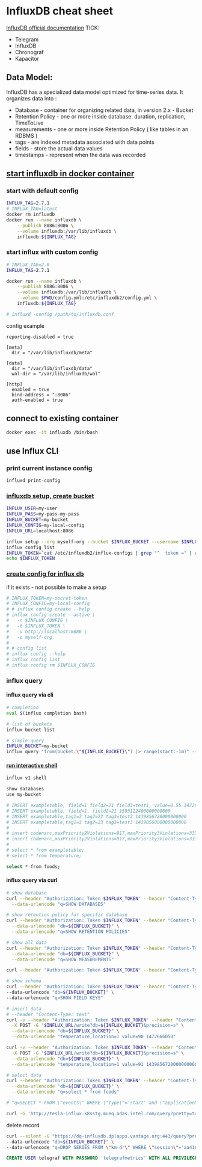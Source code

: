 # InfluxDB cheat sheet
[InfluxDB official documentation](https://docs.influxdata.com/influxdb/v2.7/query_language/schema_exploration/)
  TICK:  
* Telegram
*  InfluxDB
*   Chronograf
*    Kapacitor

## Data Model: 
InfluxDB has a specialized data model optimized for time-series data. 
It organizes data into :
* Database - container for organizing related data, in version 2.x - Bucket
* Retention Policy - one or more inside database: duration, replication, TimeToLive
* measurements - one or more inside Retention Policy ( like tables in an RDBMS )
* tags - are indexed metadata associated with data points
* fields - store the actual data values
* timestamps - represent when the data was recorded

##  [start influxdb in docker container ](https://hub.docker.com/_/influxdb/)
### start with default config 
```sh
INFLUX_TAG=2.7.1
# INFLUX_TAG=latest
docker rm influxdb
docker run --name influxdb \
    --publish 8086:8086 \
    --volume influxdb:/var/lib/influxdb \
    influxdb:${INFLUX_TAG}
```

### start influx with custom config
```sh
# INFLUX_TAG=2.0
INFLUX_TAG=2.7.1

docker run --name influxdb \
    --publish 8086:8086 \
    --volume influxdb:/var/lib/influxdb \
    --volume $PWD/config.yml:/etc/influxdb2/config.yml \
    influxdb:${INFLUX_TAG}

# influxd -config /path/to/influxdb.conf
```
config example
```properties
reporting-disabled = true

[meta]
  dir = "/var/lib/influxdb/meta"

[data]
  dir = "/var/lib/influxdb/data"
  wal-dir = "/var/lib/influxdb/wal"

[http]
  enabled = true
  bind-address = ":8086"
  auth-enabled = true
```


## connect to existing container 
```sh
docker exec -it influxdb /bin/bash
```

## use Influx CLI
### print current instance config
```sh
influxd print-config
```

### [influxdb setup, create bucket](https://docs.influxdata.com/influxdb/v2.7/reference/cli/influx/setup/)
```sh
INFLUX_USER=my-user
INFLUX_PASS=my-pass-my-pass
INFLUX_BUCKET=my-bucket
INFLUX_CONFIG=my-local-config
INFLUX_URL=localhost:8086

influx setup --org myself-org --bucket $INFLUX_BUCKET --username $INFLUX_USER --password $INFLUX_PASS --force  
influx config list 
INFLUX_TOKEN=`cat /etc/influxdb2/influx-configs | grep "^  token =" | awk '{print $3}' | awk -F '"' '{print $2}'`
echo $INFLUX_TOKEN
```


### [create config for influx db](https://docs.influxdata.com/influxdb/v2.6/get-started/setup)
if it exists - not possible to make a setup 
```sh
# INFLUX_TOKEN=my-secret-token
# INFLUX_CONFIG=my-local-config
# # influx config create --help
# influx config create --active \
#   -n $INFLUX_CONFIG \
#   -t $INFLUX_TOKEN \
#   -u http://localhost:8086 \
#   -o myself-org
# 
# # config list
# influx config --help
# influx config list 
# influx config rm $INFLUX_CONFIG
```

### influx query
#### influx query via cli
```sh
# completion
eval $(influx completion bash)

# list of buckets
influx bucket list

# simple query
INFLUX_BUCKET=my-bucket
influx query "from(bucket:\"${INFLUX_BUCKET}\") |> range(start:-1m)" --raw
```

#### [run interactive shell ](https://help.influxcloud.net/getting_started_cli/)
```sh
influx v1 shell
```
```sh
show databases
use my-bucket
```
```sh
# INSERT exampletable, field=1 field2=21 field3=test1, value=0.55 1472666050
# INSERT exampletable, field=1, field2=21 1593122400000000000
# INSERT exampletable,tag1=2 tag2=22 tag3=test2 1439856720000000000
# INSERT exampletable,tag1=3 tag2=23 tag3=test3 1439856000000000000
# 
# insert codenarc,maxPriority2Violations=917,maxPriority3Violations=3336 value=0.10 1593122400000000000
# insert codenarc,maxPriority2Violations=917,maxPriority3Violations=3336 value=0.10 1472666050
# 
# select * from exampletable;
# select * from temperature;

select * from foods;
```

#### influx query via curl
```sh
# show database 
curl --header "Authorization: Token $INFLUX_TOKEN" --header "Content-Type: application/x-www-form-urlencoded" -G "$INFLUX_URL/query?pretty=true" \
  --data-urlencode "q=SHOW DATABASES"

# show retention policy for specific database
curl --header "Authorization: Token $INFLUX_TOKEN" --header "Content-Type: application/x-www-form-urlencoded" -G "$INFLUX_URL/query?pretty=true" \
  --data-urlencode "db=${INFLUX_BUCKET}" \
  --data-urlencode "q=SHOW RETENTION POLICIES"

# show all data 
curl --header "Authorization: Token $INFLUX_TOKEN" --header "Content-Type: application/x-www-form-urlencoded" -G "$INFLUX_URL/query?pretty=true" \
  --data-urlencode "db=${INFLUX_BUCKET}" \
  --data-urlencode "q=SHOW MEASUREMENTS"

curl --header "Authorization: Token $INFLUX_TOKEN" --header "Content-Type: application/x-www-form-urlencoded" -G "$INFLUX_URL/query?pretty=true"

# show schema
curl --header "Authorization: Token $INFLUX_TOKEN" --header "Content-Type: application/x-www-form-urlencoded" -G "$INFLUX_URL/query?pretty=true" \
--data-urlencode "db=${INFLUX_BUCKET}" \
--data-urlencode "q=SHOW FIELD KEYS"
```

```sh
# insert data 
# --header "Content-Type: text"
curl -v --header "Authorization: Token $INFLUX_TOKEN" --header "Content-Type: application/x-www-form-urlencoded"  \
  -X POST -G "$INFLUX_URL/write?db=${INFLUX_BUCKET}&precision=s" \
  --data-urlencode "db=${INFLUX_BUCKET}" \
  --data-urlencode "temperature,location=1 value=90 1472666050"

curl -v --header "Authorization: Token $INFLUX_TOKEN" --header "Content-Type: application/x-www-form-urlencoded"  \
  -X POST -G "$INFLUX_URL/write?db=${INFLUX_BUCKET}&precision=s" \
  --data-urlencode "db=${INFLUX_BUCKET}" \
  --data-urlencode "temperature,location=1 value=91 1439856720000000000"
```
```sh
# select data 
curl --header "Authorization: Token $INFLUX_TOKEN" --header "Content-Type: application/x-www-form-urlencoded" -G "$INFLUX_URL/query?pretty=true" \
  --data-urlencode "db=${INFLUX_BUCKET}" \
  --data-urlencode "q=select * from foods"

# "q=SELECT * FROM \"events\" WHERE \"type\"='start' and \"applicationName\"='SessionIngestJob$' limit 10"  

curl -G 'http://tesla-influx.k8sstg.mueq.adas.intel.com/query?pretty=true' --data-urlencode "db=metrics" --data-urlencode "q=SELECT jobId FROM \"events\" limit 10"
```
delete record
```sh
curl --silent -G "https://dq-influxdb.dplapps.vantage.org:443/query?pretty=true" \
--data-urlencode "db=${INFLUX_BUCKET}" \
--data-urlencode "q=DROP SERIES FROM \"km-dr\" WHERE \"session\"='aa416-7dcc-4537-8045-83afa2' and \"vin\"='V77777'"

```

```sql
CREATE USER telegraf WITH PASSWORD 'telegrafmetrics' WITH ALL PRIVILEGES
```

